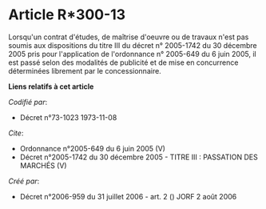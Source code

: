 # Article R*300-13

Lorsqu'un contrat d'études, de maîtrise d'oeuvre ou de travaux n'est pas soumis aux dispositions du titre III du décret n°
2005-1742 du 30 décembre 2005 pris pour l'application de l'ordonnance n° 2005-649 du 6 juin 2005, il est passé selon des
modalités de publicité et de mise en concurrence déterminées librement par le concessionnaire.

**Liens relatifs à cet article**

_Codifié par_:

  - Décret n°73-1023 1973-11-08

_Cite_:

  - Ordonnance n°2005-649 du 6 juin 2005 (V)
  - Décret n°2005-1742 du 30 décembre 2005 -  TITRE III : PASSATION DES MARCHÉS (V)

_Créé par_:

  - Décret n°2006-959 du 31 juillet 2006 - art. 2 () JORF 2 août 2006
